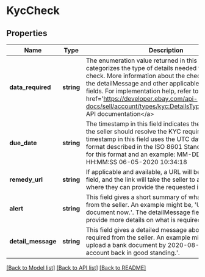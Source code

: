 # KycCheck

## Properties
Name | Type | Description | Notes
------------ | ------------- | ------------- | -------------
**data_required** | **string** | The enumeration value returned in this field categorizes the type of details needed for the KYC check. More information about the check is shown in the detailMessage and other applicable, corresponding fields. For implementation help, refer to &lt;a href&#x3D;&#39;https://developer.ebay.com/api-docs/sell/account/types/kyc:DetailsType&#39;&gt;eBay API documentation&lt;/a&gt; | [optional] 
**due_date** | **string** | The timestamp in this field indicates the date by which the seller should resolve the KYC requirement. The timestamp in this field uses the UTC date and time format described in the ISO 8601 Standard. See below for this format and an example: MM-DD-YYYY HH:MM:SS 06-05-2020 10:34:18 | [optional] 
**remedy_url** | **string** | If applicable and available, a URL will be returned in this field, and the link will take the seller to an eBay page where they can provide the requested information. | [optional] 
**alert** | **string** | This field gives a short summary of what is required from the seller. An example might be, &#39;Upload bank document now.&#39;. The detailMessage field will often provide more details on what is required of the seller. | [optional] 
**detail_message** | **string** | This field gives a detailed message about what is required from the seller. An example might be, &#39;Please upload a bank document by 2020-08-01 to get your account back in good standing.&#39;. | [optional] 

[[Back to Model list]](../README.md#documentation-for-models) [[Back to API list]](../README.md#documentation-for-api-endpoints) [[Back to README]](../README.md)


